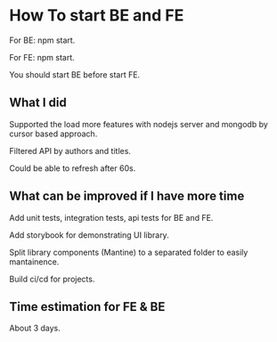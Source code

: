 # How To start BE and FE

For BE: npm start.

For FE: npm start.

You should start BE before start FE.

## What I did

Supported the load more features with nodejs server and mongodb by cursor based approach.

Filtered API by authors and titles.

Could be able to refresh after 60s.

## What can be improved if I have more time

Add unit tests, integration tests, api tests for BE and FE.

Add storybook for demonstrating UI library.

Split library components (Mantine) to a separated folder to easily mantainence.

Build ci/cd for projects.

## Time estimation for FE & BE

About 3 days.